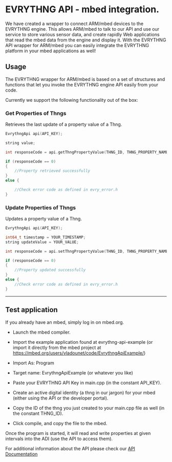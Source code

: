 EVRYTHNG API - mbed integration.
=============================================================
We have created a wrapper to connect ARM/mbed devices to the EVRYTHNG engine. This allows ARM/mbed to talk to our API and use our service to store various sensor data, and create rapidly Web applications that read the mbed data from the engine and display it. With the EVRYTHNG API wrapper for ARM/mbed you can easily integrate the EVRYTHNG platform in your mbed applications as well!

## Usage ##

The EVRYTHNG wrapper for ARM/mbed is based on a set of structures and functions that let you invoke the EVRYTHNG engine API easily from your code.

Currently we support the following functionality out of the box:

### Get Properties of Thngs ###
Retrieves the last update of a property value of a Thng.
```c
EvrythngApi api(API_KEY);

string value;

int responseCode = api.getThngPropertyValue(THNG_ID, THNG_PROPERTY_NAME, value);

if (responseCode == 0)
{
    //Property retrieved successfully
}
else {

    //Check error code as defined in evry_error.h
}
```
### Update Properties of Thngs ###
Updates a property value of a Thng.
```c
EvrythngApi api(API_KEY);

int64_t timestamp = YOUR_TIMESTAMP;
string updateValue = YOUR_VALUE;

int responseCode = api.setThngPropertyValue(THNG_ID, THNG_PROPERTY_NAME, updateValue, timestamp);

if (responseCode == 0)
{
    //Property updated successfully
}
else {
    //Check error code as defined in evry_error.h
}

```
----------
## Test application ##

If you already have an mbed, simply log in on mbed.org.

- Launch the mbed compiler.
- Import the example application found at evrythng-api-example (or import it directly from the mbed project at https://mbed.org/users/vladounet/code/EvrythngApiExample/) 
 - Import As: Program
 - Target name: EvrythngApiExample (or whatever you like)

- Paste your EVRYTHNG API Key in main.cpp (in the constant API_KEY).
- Create an active digital identity (a thng in our jargon) for your mbed (either using the API or the developer portal).
- Copy the ID of the thng you just created to your main.cpp file as well (in the constant THNG_ID).
- Click compile, and copy the file to the mbed.

Once the program is started, it will read and write properties at given intervals into the ADI (use the API to access them).

For additional information about the API please check our [API Documentation](https://dev.evrythng.com/documentation/api)
